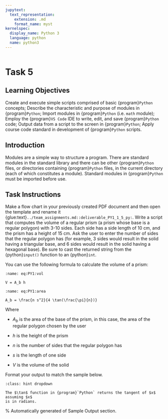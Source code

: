 ```yaml
---
jupytext:
  text_representation:
    extension: .md
    format_name: myst
kernelspec:
  display_name: Python 3
  language: python
  name: python3
---
```

```{include} /macros.md
```

# Task 5 

## Learning Objectives  

Create and execute simple scripts comprised of basic {program}`Python` concepts;
Describe the characteristic and purpose of modules in {program}`Python`; Import
modules in {program}`Python` (i.e. `math` module); Employ the {program}`VS Code`
IDE to write, edit, and save {program}`Python` code; Output data from a script
to the screen in {program}`Python`; Apply course code standard in development of
{program}`Python` scripts. 

 
## Introduction
 
Modules are a simple way to structure a program. There are standard modules in
the standard library and there can be other {program}`Python` files, or
directories containing {program}`Python` files, in the current directory (each
of which constitutes a module). Standard modules in {program}`Python` must be
imported before use. 


## Task Instructions 

Make a flow chart in your previously created PDF document and then open the
template and rename it
{glue:text}`../team_assignments.md::deliverable_PY1_1_5_py:`. Write a script
that computes the volume of a regular prism (a prism whose base is a regular
polygon) with $3$-$10$ sides. Each side has a side length of
$\qty{10}{\centi\meter}$, and the prism has a height of
$\qty{15}{\centi\meter}$.  Ask the user to enter the number of sides that the
regular polygon has (for example, $3$ sides would result in the solid having a
triangular base, and $6$ sides would result in the solid having a hexagonal
base). Be sure to cast the returned string from the {python}`input()` function
to an {python}`int`.   

You can use the following formula to calculate the volume of a prism: 

```{math}
:name: eq:PY1:vol

V = A_b h
```

```{math}
:name: eq:PY1:area
 
A_b = \frac{n s^2}{4 \tan(\frac{\pi}{n})}
```
 
Where 

- $A_b$ is the area of the base of the prism, in this case, the area of the
  regular polygon chosen by the user 

- $h$ is the height of the prism 

- $n$ is the number of sides that the regular polygon has 

- $s$ is the length of one side 

- $V$ is the volume of the solid 

Format your output to match the sample below.

```{admonition} Hint
:class: hint dropdown

The $\tan$ function in {program}`Python` returns the tangent of $x$ assuming $x$
is in radians. 
```

% Automatically generated of Sample Output section.
```{include} ../../_build/intermediate/M05/reference/team_5_sample_output.md
```
